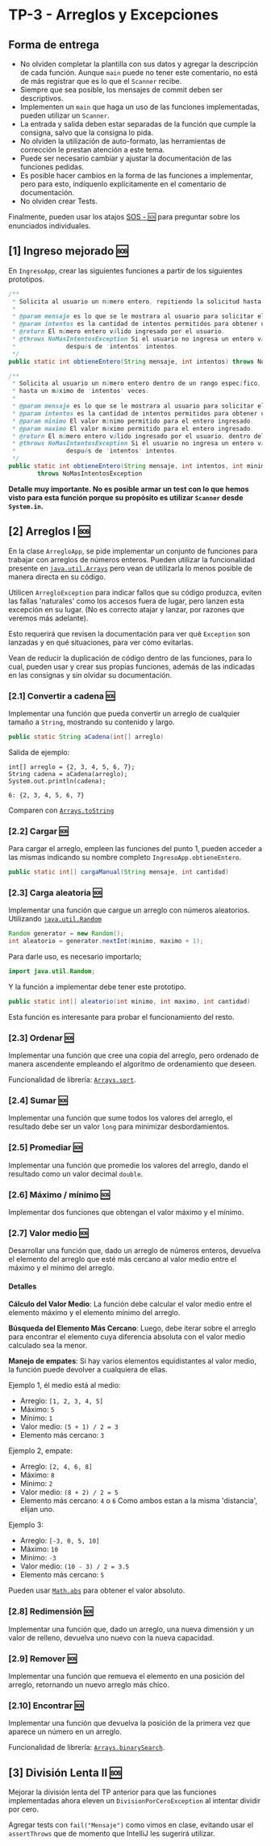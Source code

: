 # TP-3 - Arreglos y Excepciones

## Forma de entrega

- No olviden completar la plantilla con sus datos y agregar la descripción de cada función.
  Aunque `main` puede no tener este comentario, no está de más registrar que es lo que el
  `Scanner` recibe.
- Siempre que sea posible, los mensajes de commit deben ser descriptivos.
- Implementen un `main` que haga un uso de las funciones implementadas, pueden utilizar un `Scanner`.
- La entrada y salida deben estar separadas de la función que cumple la consigna, salvo que la consigna lo pida.
- No olviden la utilización de auto-formato, las herramientas de corrección le prestan atención
  a este tema.
- Puede ser necesario cambiar y ajustar la documentación de las funciones pedidas.
- Es posible hacer cambios en la forma de las funciones a implementar, pero para esto, indíquenlo explícitamente
  en el comentario de documentación.
- No olviden crear Tests.

Finalmente, pueden usar los
atajos [SOS - 🆘](https://github.com/orgs/INGCOM-UNRN-PII/discussions/new?category=preguntas-y-respuestas&title=TP3%20-%20)
para preguntar sobre los enunciados individuales.

## [1] Ingreso mejorado [🆘](https://github.com/orgs/INGCOM-UNRN-PII/discussions/new?category=preguntas-y-respuestas&title=TP3%20-%20Ingreso%20mejorado)

En `IngresoApp`, crear las siguientes funciones a partir de los siguientes prototipos.

```java
/**
 * Solicita al usuario un número entero, repitiendo la solicitud hasta un máximo de 'intentos' veces.
 *
 * @param mensaje es lo que se le mostrara al usuario para solicitar el número entero.
 * @param intentos es la cantidad de intentos permitidos para obtener un entero válido.
 * @return El número entero válido ingresado por el usuario.
 * @throws NoMasIntentosException Si el usuario no ingresa un entero válido 
 *              después de 'intentos' intentos.
 */
public static int obtieneEntero(String mensaje, int intentos) throws NoMasIntentosException

/**
 * Solicita al usuario un número entero dentro de un rango específico, repitiendo la solicitud 
 * hasta un máximo de 'intentos' veces.
 *
 * @param mensaje es lo que se le mostrara al usuario para solicitar el número entero.
 * @param intentos es la cantidad de intentos permitidos para obtener un entero válido.
 * @param minimo El valor mínimo permitido para el entero ingresado.
 * @param maximo El valor máximo permitido para el entero ingresado.
 * @return El número entero válido ingresado por el usuario, dentro del rango especificado.
 * @throws NoMasIntentosException Si el usuario no ingresa un entero válido dentro del rango 
 *              después de 'intentos' intentos.
 */
public static int obtieneEntero(String mensaje, int intentos, int minimo, int maximo)
        throws NoMasIntentosException
```

**Detalle muy importante. No es posible armar un test con lo que hemos visto para esta función porque su propósito es
utilizar `Scanner` desde `System.in`.**

## [2] Arreglos I [🆘](https://github.com/orgs/INGCOM-UNRN-PII/discussions/new?category=preguntas-y-respuestas&title=TP3%20-%20Arreglos%20I)

En la clase `ArregloApp`, se pide implementar un conjunto de funciones para trabajar con arreglos de números enteros.
Pueden utilizar la funcionalidad presente en  [
`java.util.Arrays`](https://docs.oracle.com/en/java/javase/21/docs/api/java.base/java/util/Arrays.html) pero vean de
utilizarla lo menos posible de manera directa en su código.

Utilicen `ArregloException` para indicar fallos que su código produzca, eviten las fallas 'naturales' como los accesos
fuera de lugar, pero lanzen esta excepción en su lugar. (No es correcto atajar y lanzar, por razones que veremos más
adelante).

Esto requerirá que revisen la documentación para ver qué `Exception` son lanzadas y en qué situaciones, para ver cómo
evitarlas.

Vean de reducir la duplicación de código dentro de las funciones, para lo cual, pueden usar y crear sus propias
funciones, además de las indicadas en las consignas y sin olvidar su documentación.

### [2.1] Convertir a cadena [🆘](https://github.com/orgs/INGCOM-UNRN-PII/discussions/new?category=preguntas-y-respuestas&title=TP3%20-%20aCadena)

Implementar una función que pueda convertir un arreglo de cualquier tamaño a `String`, mostrando su contenido y largo.

```java
public static String aCadena(int[] arreglo)
```

Salida de ejemplo:

```
int[] arreglo = {2, 3, 4, 5, 6, 7};
String cadena = aCadena(arreglo);
System.out.println(cadena);
```

```
6: {2, 3, 4, 5, 6, 7}
```

Comparen con [
`Arrays.toString`](https://docs.oracle.com/en/java/javase/21/docs/api/java.base/java/util/Arrays.html#toString(int%5B%5D))

### [2.2] Cargar [🆘](https://github.com/orgs/INGCOM-UNRN-PII/discussions/new?category=preguntas-y-respuestas&title=TP3%20-%20Cargar)

Para cargar el arreglo, empleen las funciones del punto 1, pueden acceder a las mismas
indicando su nombre completo `IngresoApp.obtieneEntero`.

```java
public static int[] cargaManual(String mensaje, int cantidad)
```

### [2.3] Carga aleatoria [🆘](https://github.com/orgs/INGCOM-UNRN-PII/discussions/new?category=preguntas-y-respuestas&title=TP3%20-%20Carga%20aleatoria)

Implementar una función que cargue un arreglo con números aleatorios.
Utilizando [`java.util.Random`](https://docs.oracle.com/en/java/javase/21/docs/api/java.base/java/util/Random.html)

```java
Random generator = new Random();
int aleatorio = generator.nextInt(minimo, maximo + 1);
```

Para darle uso, es necesario importarlo;

```java
import java.util.Random;
```

Y la función a implementar debe tener este prototipo.

```java
public static int[] aleatorio(int minimo, int maximo, int cantidad)
```

Esta función es interesante para probar el funcionamiento del resto.

### [2.3] Ordenar [🆘](https://github.com/orgs/INGCOM-UNRN-PII/discussions/new?category=preguntas-y-respuestas&title=TP3%20-%20Ordenar)

Implementar una función que cree una copia del arreglo, pero ordenado de manera ascendente
empleando el algoritmo de ordenamiento que deseen.

Funcionalidad de librería: [
`Arrays.sort`](https://docs.oracle.com/en/java/javase/21/docs/api/java.base/java/util/Arrays.html#sort(int%5B%5D)).

### [2.4] Sumar [🆘](https://github.com/orgs/INGCOM-UNRN-PII/discussions/new?category=preguntas-y-respuestas&title=TP3%20-%20Sumar)

Implementar una función que sume todos los valores del arreglo, el resultado debe ser un valor `long` para minimizar
desbordamientos.

### [2.5] Promediar [🆘](https://github.com/orgs/INGCOM-UNRN-PII/discussions/new?category=preguntas-y-respuestas&title=TP3%20-%20Promediar)

Implementar una función que promedie los valores del arreglo, dando el resultado como un valor decimal `double`.

### [2.6] Máximo / mínimo [🆘](https://github.com/orgs/INGCOM-UNRN-PII/discussions/new?category=preguntas-y-respuestas&title=TP3%20-%20M%C3%A1ximo%20%2F%20m%C3%ADnimo)

Implementar dos funciones que obtengan el valor máximo y el mínimo.

### [2.7] Valor medio [🆘](https://github.com/orgs/INGCOM-UNRN-PII/discussions/new?category=preguntas-y-respuestas&title=TP3%20-%20Valor%20medio)

Desarrollar una función que, dado un arreglo de números enteros, devuelva el elemento del arreglo que esté más cercano
al valor medio entre el máximo y el mínimo del arreglo.

#### Detalles

**Cálculo del Valor Medio**: La función debe calcular el valor medio entre el elemento máximo y el elemento mínimo del
arreglo.

**Búsqueda del Elemento Más Cercano**: Luego, debe iterar sobre el arreglo para encontrar el elemento cuya diferencia
absoluta con el valor medio calculado sea la menor.

**Manejo de empates**: Si hay varios elementos equidistantes al valor medio, la función puede devolver a cualquiera de
ellas.

Ejemplo 1, él medio está al medio:

- Arreglo: `[1, 2, 3, 4, 5]`
- Máximo: `5`
- Mínimo: `1`
- Valor medio: `(5 + 1) / 2 = 3`
- Elemento más cercano: `3`

Ejemplo 2, empate:

- Arreglo: `[2, 4, 6, 8]`
- Máximo: `8`
- Mínimo: `2`
- Valor medio: `(8 + 2) / 2 = 5`
- Elemento más cercano: `4` o `6` Como ambos estan a la misma 'distancia', elijan uno.

Ejemplo 3:

- Arreglo: `[-3, 0, 5, 10]`
- Máximo: `10`
- Mínimo: `-3`
- Valor medio: `(10 - 3) / 2 = 3.5`
- Elemento más cercano: `5`

Pueden usar [`Math.abs`](https://docs.oracle.com/en/java/javase/21/docs/api/java.base/java/lang/Math.html#abs(int)) para
obtener el valor absoluto.

### [2.8] Redimensión [🆘](https://github.com/orgs/INGCOM-UNRN-PII/discussions/new?category=preguntas-y-respuestas&title=TP3%20-%20Redimensi%C3%B3n)

Implementar una función que, dado un arreglo, una nueva dimensión y un valor de relleno, devuelva uno nuevo con la nueva
capacidad.

### [2.9] Remover [🆘](https://github.com/orgs/INGCOM-UNRN-PII/discussions/new?category=preguntas-y-respuestas&title=TP3%20-%20Remover)

Implementar una función que remueva el elemento en una posición del arreglo, retornando un nuevo arreglo más chico.

### [2.10] Encontrar [🆘](https://github.com/orgs/INGCOM-UNRN-PII/discussions/new?category=preguntas-y-respuestas&title=TP3%20-%20Encontrar)

Implementar una función que devuelva la posición de la primera vez que aparece un número
en un arreglo.

Funcionalidad de librería: [
`Arrays.binarySearch`](https://docs.oracle.com/en/java/javase/21/docs/api/java.base/java/util/Arrays.html#binarySearch(int%5B%5D,int,int,int)).

## [3] División Lenta II [🆘](https://github.com/orgs/INGCOM-UNRN-PII/discussions/new?category=preguntas-y-respuestas&title=TP3%20-%20Divisi%C3%B3n%20lenta)

Mejorar la división lenta del TP anterior para que las funciones implementadas ahora eleven un
`DivisionPorCeroException` al intentar dividir por cero.

Agregar tests con `fail("Mensaje")` como vimos en clase, evitando usar el `assertThrows` que de momento que IntelliJ les
sugerirá utilizar.
